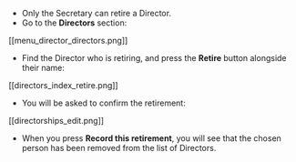* Only the Secretary can retire a Director.
* Go to the **Directors** section:

[[menu_director_directors.png]]

* Find the Director who is retiring, and press the **Retire** button alongside their name:

[[directors_index_retire.png]]

* You will be asked to confirm the retirement:

[[directorships_edit.png]]

* When you press **Record this retirement**, you will see that the chosen person has been removed from the list of Directors.